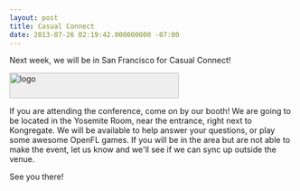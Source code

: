 ```yaml
---
layout: post
title: Casual Connect
date: 2013-07-26 02:19:42.000000000 -07:00
---
```

Next week, we will be in San Francisco for Casual Connect!

<img class="alignnone size-medium wp-image-174" style="border-color: #bbbbbb; background-color: #eeeeee;" alt="logo" src="http://www.openfl.org/blog2/wp-content/uploads/2013/07/logo-300x45.gif" width="300" height="45" />

If you are attending the conference, come on by our booth! We are going to be located in the Yosemite Room, near the entrance, right next to Kongregate. We will be available to help answer your questions, or play some awesome OpenFL games. If you will be in the area but are not able to make the event, let us know and we'll see if we can sync up outside the venue.

See you there!

